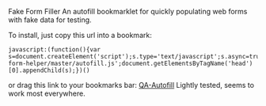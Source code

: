 Fake Form Filler
An autofill bookmarklet for quickly populating web forms with fake data for testing. 

To install, just copy this url into a bookmark: 

    javascript:(function(){var s=document.createElement('script');s.type='text/javascript';s.async=true;s.src='https://rawgit.com/ideasonpurpose/qa-form-helper/master/autofill.js';document.getElementsByTagName('head')[0].appendChild(s);})()

or drag this link to your bookmarks bar: <a href="javascript:(function(){var s=document.createElement('script');s.type='text/javascript';s.async=true;s.src='https://rawgit.com/ideasonpurpose/qa-form-helper/master/autofill.js';document.getElementsByTagName('head')[0].appendChild(s);})()">QA-Autofill</a>
Lightly tested, seems to work most everywhere.
